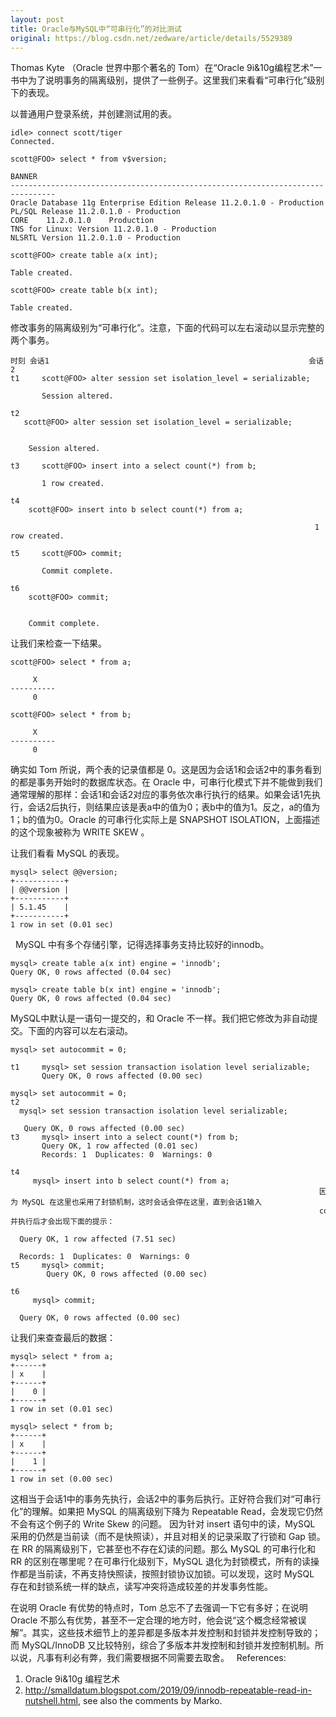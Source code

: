 ```yaml
---
layout: post
title: Oracle与MySQL中“可串行化”的对比测试
original: https://blog.csdn.net/zedware/article/details/5529389
---
```


Thomas Kyte （Oracle 世界中那个著名的 Tom）在“Oracle 9i&10g编程艺术”一书中为了说明事务的隔离级别，提供了一些例子。这里我们来看看“可串行化”级别下的表现。

以普通用户登录系统，并创建测试用的表。

```
idle> connect scott/tiger
Connected.

scott@FOO> select * from v$version;

BANNER
--------------------------------------------------------------------------------
Oracle Database 11g Enterprise Edition Release 11.2.0.1.0 - Production
PL/SQL Release 11.2.0.1.0 - Production
CORE    11.2.0.1.0    Production
TNS for Linux: Version 11.2.0.1.0 - Production
NLSRTL Version 11.2.0.1.0 - Production

scott@FOO> create table a(x int);

Table created.

scott@FOO> create table b(x int);

Table created.
```

修改事务的隔离级别为“可串行化”。注意，下面的代码可以左右滚动以显示完整的两个事务。

```
时刻 会话1                                                          会话2
t1     scott@FOO> alter session set isolation_level = serializable;

       Session altered.

t2                                                                  scott@FOO> alter session set isolation_level = serializable;

                                                                    Session altered.

t3     scott@FOO> insert into a select count(*) from b;

       1 row created.

t4                                                                  scott@FOO> insert into b select count(*) from a;

                                                                    1 row created.

t5     scott@FOO> commit;

       Commit complete.

t6                                                                  scott@FOO> commit;

                                                                    Commit complete.
```

让我们来检查一下结果。

```
scott@FOO> select * from a;

     X
----------
     0

scott@FOO> select * from b;

     X
----------
     0
```

确实如 Tom 所说，两个表的记录值都是 0。这是因为会话1和会话2中的事务看到的都是事务开始时的数据库状态。在 Oracle 中，可串行化模式下并不能做到我们通常理解的那样：会话1和会话2对应的事务依次串行执行的结果。如果会话1先执行，会话2后执行，则结果应该是表a中的值为0；表b中的值为1。反之，a的值为1；b的值为0。Oracle 的可串行化实际上是 SNAPSHOT ISOLATION，上面描述的这个现象被称为 WRITE SKEW 。

让我们看看 MySQL 的表现。

```
mysql> select @@version;
+-----------+
| @@version |
+-----------+
| 5.1.45    |
+-----------+
1 row in set (0.01 sec)
```
 
MySQL 中有多个存储引擎，记得选择事务支持比较好的innodb。

```
mysql> create table a(x int) engine = 'innodb';
Query OK, 0 rows affected (0.04 sec)

mysql> create table b(x int) engine = 'innodb';
Query OK, 0 rows affected (0.04 sec)

```

MySQL中默认是一语句一提交的，和 Oracle 不一样。我们把它修改为非自动提交。下面的内容可以左右滚动。

```
mysql> set autocommit = 0;

t1     mysql> set session transaction isolation level serializable;
       Query OK, 0 rows affected (0.00 sec)
                                                                     mysql> set autocommit = 0;  
t2                                                                   mysql> set session transaction isolation level serializable;
                                                                     Query OK, 0 rows affected (0.00 sec)
t3     mysql> insert into a select count(*) from b;
       Query OK, 1 row affected (0.01 sec)
       Records: 1  Duplicates: 0  Warnings: 0

t4                                                                   mysql> insert into b select count(*) from a;
                                                                     因为 MySQL 在这里也采用了封锁机制，这时会话会停在这里，直到会话1输入
                                                                     commit 并执行后才会出现下面的提示：
                                                                     Query OK, 1 row affected (7.51 sec)
                                                                     Records: 1  Duplicates: 0  Warnings: 0
t5     mysql> commit;
        Query OK, 0 rows affected (0.00 sec)

t6                                                                   mysql> commit;
                                                                     Query OK, 0 rows affected (0.00 sec)
```

让我们来查查最后的数据：

```
mysql> select * from a;
+------+
| x    |
+------+
|    0 |
+------+
1 row in set (0.01 sec)

mysql> select * from b;
+------+
| x    |
+------+
|    1 |
+------+
1 row in set (0.00 sec)
```

这相当于会话1中的事务先执行，会话2中的事务后执行。正好符合我们对“可串行化”的理解。如果把 MySQL 的隔离级别下降为 Repeatable Read，会发现它仍然不会有这个例子的 Write Skew 的问题。
因为针对 insert 语句中的读，MySQL 采用的仍然是当前读（而不是快照读），并且对相关的记录采取了行锁和 Gap 锁。在 RR 的隔离级别下，它甚至也不存在幻读的问题。那么 MySQL 的可串行化和 RR 的区别在哪里呢？在可串行化级别下，MySQL 退化为封锁模式，所有的读操作都是当前读，不再支持快照读，按照封锁协议加锁。可以发现，这时 MySQL 存在和封锁系统一样的缺点，读写冲突将造成较差的并发事务性能。

在说明 Oracle 有优势的特点时，Tom 总忘不了去强调一下它有多好；在说明 Oracle 不那么有优势，甚至不一定合理的地方时，他会说“这个概念经常被误解”。其实，这些技术细节上的差异都是多版本并发控制和封锁并发控制导致的；而 MySQL/InnoDB 又比较特别，综合了多版本并发控制和封锁并发控制机制。所以说，凡事有利必有弊，我们需要根据不同需要去取舍。
 
References:
1. Oracle 9i&10g 编程艺术
2. http://smalldatum.blogspot.com/2019/09/innodb-repeatable-read-in-nutshell.html, see also the comments by Marko.
